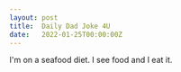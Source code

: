 ```yaml
---
layout: post
title:  Daily Dad Joke 4U
date:   2022-01-25T00:00:00Z
---
```

I'm on a seafood diet. I see food and I eat it.
